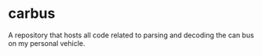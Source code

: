 # carbus
A repository that hosts all code related to parsing and decoding the can bus on my personal vehicle. 
